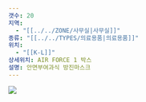 ```yaml
---
갯수: 20
지역:
  - "[[../../ZONE/사무실|사무실]]"
종류: "[[../../TYPES/의료용품|의료용품]]"
위치:
  - "[[K-L]]"
상세위치: AIR FORCE 1 박스
설명: 안면부여과식 방진마스크
---
```

![](http://192.168.50.22/images/240821_IMG_0009.jpg)
